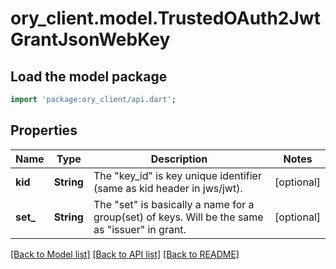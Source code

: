 # ory_client.model.TrustedOAuth2JwtGrantJsonWebKey

## Load the model package
```dart
import 'package:ory_client/api.dart';
```

## Properties
Name | Type | Description | Notes
------------ | ------------- | ------------- | -------------
**kid** | **String** | The \"key_id\" is key unique identifier (same as kid header in jws/jwt). | [optional] 
**set_** | **String** | The \"set\" is basically a name for a group(set) of keys. Will be the same as \"issuer\" in grant. | [optional] 

[[Back to Model list]](../README.md#documentation-for-models) [[Back to API list]](../README.md#documentation-for-api-endpoints) [[Back to README]](../README.md)



